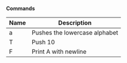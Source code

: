 
**Commands**

| Name | Description |
| ---- | ---- |
| a | Pushes the lowercase alphabet |
| T | Push 10 |
| F | Print A with newline |
